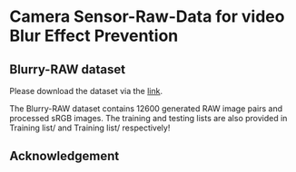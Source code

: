 # Camera Sensor-Raw-Data for video Blur Effect Prevention

## Blurry-RAW dataset

Please download the dataset via the [link](https://www.kaggle.com/datasets/abdelwahednahli/raw-blur-dataset).

The Blurry-RAW dataset contains 12600 generated RAW image pairs and processed sRGB images.
The training and testing lists are also provided in Training list/ and Training list/ respectively!


## Acknowledgement



